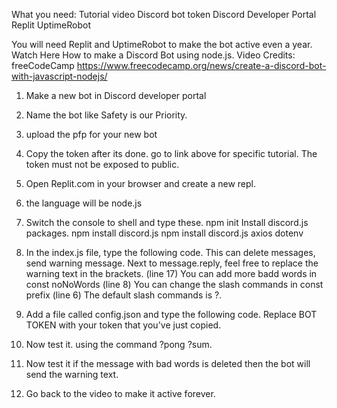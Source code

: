 What you need:
Tutorial video
Discord bot token
Discord Developer Portal
Replit
UptimeRobot

You will need Replit and UptimeRobot to make the bot active even a year.
Watch Here How to make a Discord Bot using node.js. Video Credits: freeCodeCamp
https://www.freecodecamp.org/news/create-a-discord-bot-with-javascript-nodejs/

1. Make a new bot in Discord developer portal
2. Name the bot like Safety is our Priority.
3. upload  the pfp for your new bot
4. Copy the token after its done. go to link above for specific tutorial. The token must not be exposed to public.
5. Open Replit.com in your browser and create a new repl.
6. the language will be node.js
7. Switch the console to shell and type these.
npm init
Install discord.js packages.
npm install discord.js
npm install discord.js axios dotenv

6. In the index.js file, type the following code. This can delete messages, send warning message.
Next to message.reply, feel free to replace the warning text in the brackets. (line 17)
You can add more badd words in const noNoWords (line 8)
You can change the slash commands in const prefix (line 6) The default slash commands is ?.

7. Add a file called config.json and type the following code. Replace BOT TOKEN with your token that you've just copied.
8. Now test it. using the command ?pong ?sum.
9. Now test it if the message with bad words is deleted then the bot will send the warning text.
10. Go back to the video to make it active forever.
